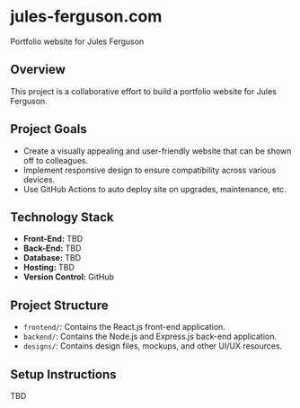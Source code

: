 # jules-ferguson.com
Portfolio website for Jules Ferguson

## Overview
This project is a collaborative effort to build a portfolio website for Jules Ferguson. 

## Project Goals
- Create a visually appealing and user-friendly website that can be shown off to colleagues.
- Implement responsive design to ensure compatibility across various devices.
- Use GitHub Actions to auto deploy site on upgrades, maintenance, etc.

## Technology Stack
- **Front-End:** TBD
- **Back-End:** TBD
- **Database:** TBD
- **Hosting:** TBD
- **Version Control:** GitHub

## Project Structure
- `frontend/`: Contains the React.js front-end application.
- `backend/`: Contains the Node.js and Express.js back-end application.
- `designs/`: Contains design files, mockups, and other UI/UX resources.

## Setup Instructions
TBD
